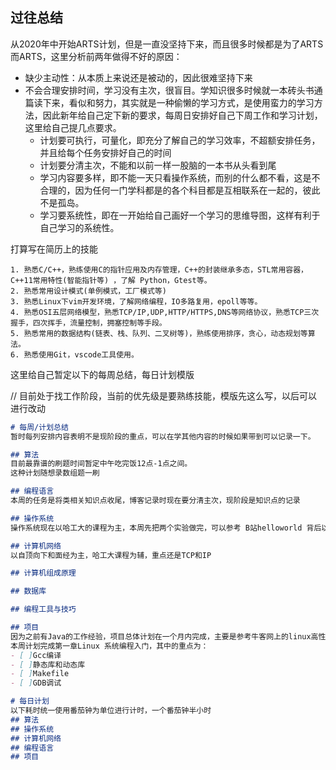 ## 过往总结
从2020年中开始ARTS计划，但是一直没坚持下来，而且很多时候都是为了ARTS而ARTS，这里分析前两年做得不好的原因：
- 缺少主动性：从本质上来说还是被动的，因此很难坚持下来
- 不会合理安排时间，学习没有主次，很盲目。学知识很多时候就一本砖头书通篇读下来，看似和努力，其实就是一种偷懒的学习方式，是使用蛮力的学习方法，因此新年给自己定下新的要求，每周日安排好自己下周工作和学习计划，这里给自己提几点要求。
    - 计划要可执行，可量化，即充分了解自己的学习效率，不超额安排任务，并且给每个任务安排好自己的时间
    - 计划要分清主次，不能和以前一样一股脑的一本书从头看到尾
    - 学习内容要多样，即不能一天只看操作系统，而别的什么都不看，这是不合理的，因为任何一门学科都是的各个科目都是互相联系在一起的，彼此不是孤岛。
    - 学习要系统性，即在一开始给自己画好一个学习的思维导图，这样有利于自己学习的系统性。

打算写在简历上的技能
```shell
1. 熟悉C/C++，熟练使用C的指针应用及内存管理，C++的封装继承多态，STL常用容器，C++11常用特性(智能指针等) ，了解 Python，Gtest等。
2. 熟悉常用设计模式(单例模式，工厂模式等)
3. 熟悉Linux下vim开发环境，了解网络编程，IO多路复用，epoll等等。
4. 熟悉OSI五层网络模型，熟悉TCP/IP,UDP,HTTP/HTTPS,DNS等网络协议，熟悉TCP三次握手，四次挥手，流量控制，拥塞控制等手段。
5. 熟悉常用的数据结构(链表、栈、队列、二叉树等)，熟练使用排序，贪心，动态规划等算法。
6. 熟悉使用Git，vscode工具使用。
```

这里给自己暂定以下的每周总结，每日计划模版

// 目前处于找工作阶段，当前的优先级是要熟练技能，模版先这么写，以后可以进行改动
```md
# 每周/计划总结
暂时每列安排内容表明不是现阶段的重点，可以在学其他内容的时候如果带到可以记录一下。

## 算法
目前最靠谱的刷题时间暂定中午吃完饭12点-1点之间。
这种计划随想录数组题一刷

## 编程语言
本周的任务是将类相关知识点收尾，博客记录时现在要分清主次，现阶段是知识点的记录

## 操作系统
操作系统现在以哈工大的课程为主，本周先把两个实验做完，可以参考 B站helloworld 背后以及github

## 计算机网络
以自顶向下和面经为主，哈工大课程为辅，重点还是TCP和IP

## 计算机组成原理

## 数据库

## 编程工具与技巧  

## 项目
因为之前有Java的工作经验，项目总体计划在一个月内完成，主要是参考牛客网上的linux高性能服务器项目。
本周计划完成第一章Linux 系统编程入门，其中的重点为：
- [ ]Gcc编译
- [ ]静态库和动态库
- [ ]Makefile
- [ ]GDB调试
```


```md
# 每日计划
以下耗时统一使用番茄钟为单位进行计时，一个番茄钟半小时
## 算法
## 操作系统
## 计算机网络
## 编程语言
## 项目
```